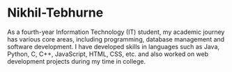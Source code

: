 # Nikhil-Tebhurne
As a fourth-year Information Technology (IT) student, my academic journey has  various core areas, including programming, database management and software development. I have developed skills in languages such as Java, Python, C, C++, JavaScript, HTML, CSS, etc. and  also worked on  web development projects during my time in college.
